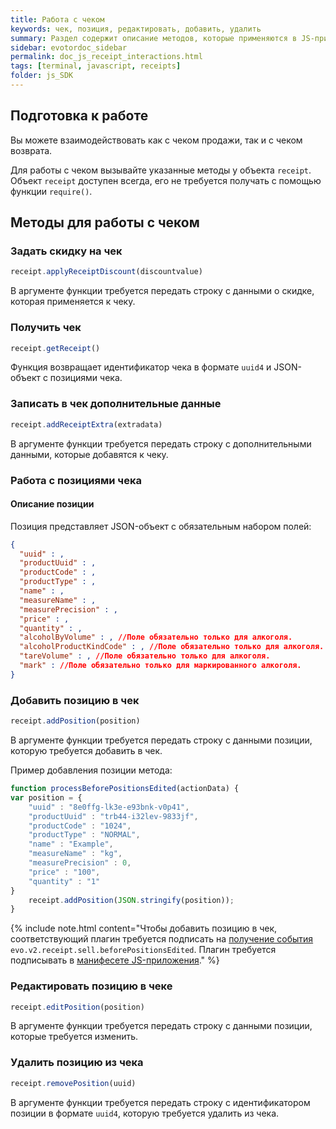 ```yaml
---
title: Работа с чеком
keywords: чек, позиция, редактировать, добавить, удалить
summary: Раздел содержит описание методов, которые применяются в JS-приложении для работы с чеками и позициями чеков.
sidebar: evotordoc_sidebar
permalink: doc_js_receipt_interactions.html
tags: [terminal, javascript, receipts]
folder: js_SDK
---
```


## Подготовка к работе

Вы можете взаимодействовать как с чеком продажи, так и с чеком возврата.

Для работы с чеком вызывайте указанные методы у объекта `receipt`. Объект `receipt` доступен всегда, его не требуется получать с помощью функции `require()`.

## Методы для работы с чеком

### Задать скидку на чек

```javascript
receipt.applyReceiptDiscount(discountvalue)
```

В аргументе функции требуется передать строку с данными о скидке, которая применяется к чеку.

### Получить чек

```javascript
receipt.getReceipt()
```

Функция возвращает идентификатор чека в формате `uuid4` и JSON-объект с позициями чека.

### Записать в чек дополнительные данные

```javascript
receipt.addReceiptExtra(extradata)
```

В аргументе функции требуется передать строку с дополнительными данными, которые добавятся к чеку.

### Работа с позициями чека

#### Описание позиции

Позиция представляет JSON-объект с обязательным набором полей:

```JSON
{
  "uuid" : ,
  "productUuid" : ,
  "productCode" : ,
  "productType" : ,
  "name" : ,
  "measureName" : ,
  "measurePrecision" : ,
  "price" : ,
  "quantity" : ,
  "alcoholByVolume" : , //Поле обязательно только для алкоголя.
  "alcoholProductKindCode" : , //Поле обязательно только для алкоголя.
  "tareVolume" : , //Поле обязательно только для алкоголя.
  "mark" : //Поле обязательно только для маркированного алкоголя.
}
```

### Добавить позицию в чек

```javascript
receipt.addPosition(position)
```

В аргументе функции требуется передать строку с данными позиции, которую требуется добавить в чек.

Пример добавления позиции метода:

```javascript
function processBeforePositionsEdited(actionData) {
var position = {
    "uuid" : "8e0ffg-lk3e-e93bnk-v0p41",
    "productUuid" : "trb44-i32lev-9833jf",
    "productCode" : "1024",
    "productType" : "NORMAL",
    "name" : "Example",
    "measureName" : "kg",
    "measurePrecision" : 0,
    "price" : "100",
    "quantity" : "1"
}
    receipt.addPosition(JSON.stringify(position));
}
```

{% include note.html content="Чтобы добавить позицию в чек, соответствующий плагин требуется подписать на [получение события](doc_app_integration_points.html#Callbacks) `evo.v2.receipt.sell.beforePositionsEdited`. Плагин требуется подписывать в [манифесете JS-приложения](./doc_js_app_manifest.html)." %}

### Редактировать позицию в чеке

```javascript
receipt.editPosition(position)
```

В аргументе функции требуется передать строку с данными позиции, которые требуется изменить.

### Удалить позицию из чека

```javascript
receipt.removePosition(uuid)
```

В аргументе функции требуется передать строку с идентификатором позиции в формате `uuid4`, которую требуется удалить из чека.
